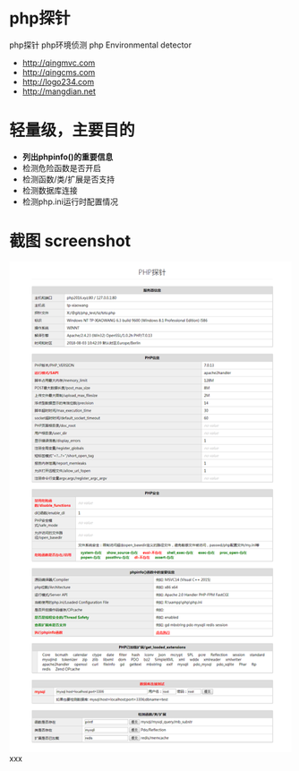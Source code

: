 # php探针

php探针 php环境侦测 php Environmental detector

- http://qingmvc.com
- http://qingcms.com
- http://logo234.com  
- http://mangdian.net  

# 轻量级，主要目的

- **列出phpinfo()的重要信息**
- 检测危险函数是否开启
- 检测函数/类/扩展是否支持
- 检测数据库连接
- 检测php.ini运行时配置情况

# 截图 screenshot

![](screen.png)
xxx
